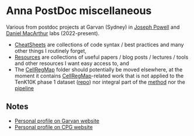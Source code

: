 # Anna PostDoc miscellaneous

Various from postdoc projects at Garvan (Sydney) in [Joseph Powell](https://www.garvan.org.au/people/researchers/joseph-powell) and [Daniel MacArthur](https://www.garvan.org.au/people/researchers/daniel-macarthur) labs (2022-present).

* [CheatSheets](CheatSheets/) are collections of code syntax / best practices and many other things I routinely forget,
* [Resources](Resources/) are collections of useful papers / blog posts / lectures / tools and other resources I want easy access to, and
* The [CellRegMap](CellRegMap/) folder should potentially be moved elsewhere, at the moment it contains [CellRegMap](https://limix.github.io/CellRegMap/)-related work that is not applied to the TenK10K phase 1 dataset ([repo](https://github.com/annacuomo/TenK10K_analyses_HPC)) nor integral part of the [method](https://github.com/limix/CellRegMap) nor the [pipeline](https://github.com/populationgenomics/cellregmap-pipeline)

## Notes

* [Personal profile on Garvan website](https://www.garvan.org.au/people/researchers/anna-cuomo)
* [Personal profile on CPG website](https://populationgenomics.org.au/person/anna-cuomo-2/)
